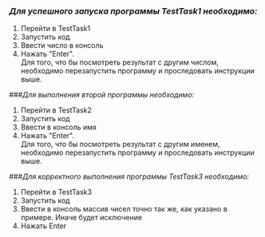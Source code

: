 ### _Для успешного запуска программы TestTask1 необходимо:_
1. Перейти в TestTask1
2. Запустить код
3. Ввести число в консоль
4. Нажать "Enter". <br/>
Для того, что бы посмотреть результат с другим числом, необходимо перезапустить программу и проследовать инструкции выше.

###_Для выполнения второй программы необходимо:_
1. Перейти в TestTask2
2. Запустить код
3. Ввести в консоль имя
4. Нажать "Enter". <br/>
Для того, что бы посмотреть результат с другим именем, необходимо перезапустить программу и проследовать инструкции выше.

###_Для корректного выполнения программы TestTask3 необходимо:_
1. Перейти в TestTask3
2. Запустить код
3. Ввести в консоль массив чисел точно так же, как указано в примере. Иначе будет исключение
4. Нажать Enter

